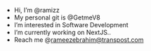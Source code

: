 - Hi, I’m @ramizz
- My personal git is @GetmeV8
- I’m interested in Software Development
- I’m currently working on NextJS..
- Reach me @rameezebrahim@transpost.com

<!---
raamizz/raamizz is a ✨ special ✨ repository because its `README.md` (this file) appears on your GitHub profile.
You can click the Preview link to take a look at your changes.
--->

